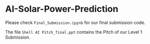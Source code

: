 # AI-Solar-Power-Prediction

Please check `Final_Submission.ipynb` for our final submission code.

The file `Shell AI Pitch_final.ppt` contains the Pitch of our Level 1 Submission.

